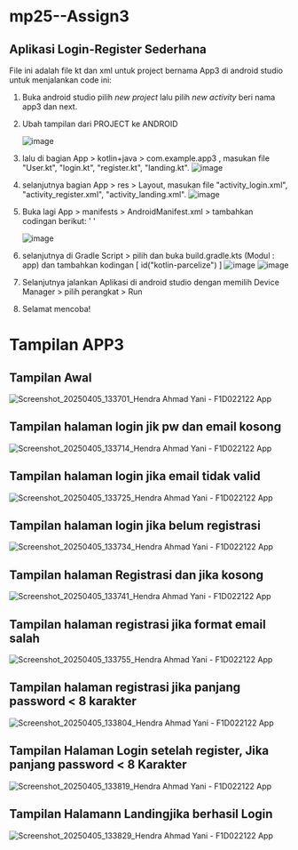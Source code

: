 # mp25--Assign3
## Aplikasi Login-Register Sederhana
File ini adalah file kt dan xml untuk project bernama App3 di android studio untuk menjalankan code ini:
1. Buka android studio pilih _new project_ lalu pilih _new activity_ beri nama app3 dan next.
2. Ubah tampilan dari PROJECT ke  ANDROID
   
   ![image](https://github.com/user-attachments/assets/59d65576-2f1a-415c-9032-1f9fd5884e0e)

4. lalu di bagian App > kotlin+java > com.example.app3 , masukan file "User.kt", "login.kt", "register.kt", "landing.kt".
   ![image](https://github.com/user-attachments/assets/9eb8c1f8-b54c-4abb-a327-ca6d0aeab0e2)

6. selanjutnya bagian App > res > Layout, masukan file "activity_login.xml", "activity_register.xml", "activity_landing.xml".
   ![image](https://github.com/user-attachments/assets/cebc8db2-a8ce-4254-9b0b-50f489fc0d54)

8. Buka lagi App > manifests > AndroidManifest.xml > tambahkan codingan berikut:
   '<activity
            android:name=".landing"
            android:exported="false" />
        <activity
            android:name=".register"
            android:exported="false" />
        <activity
            android:name=".login"
            android:exported="true"> <!-- Set TRUE & tambahkan intent-filter -->
            <intent-filter>
                <action android:name="android.intent.action.MAIN" />
                <category android:name="android.intent.category.LAUNCHER" />
            </intent-filter>
        </activity>'

   ![image](https://github.com/user-attachments/assets/9f4b4947-31b1-4389-a37a-dd16d5cae82a)

10. selanjutnya di Gradle Script > pilih dan buka build.gradle.kts (Modul : app) dan tambahkan kodingan [ id("kotlin-parcelize") ]
   ![image](https://github.com/user-attachments/assets/854a8a47-6875-471d-879a-1bdf5b4bf1e1)
![image](https://github.com/user-attachments/assets/4ba0f4e4-e8d0-44d3-883c-fc5f09d37f0a)

12. Selanjutnya jalankan Aplikasi di android studio dengan memilih  Device Manager > pilih perangkat > Run
13. Selamat mencoba!

# Tampilan APP3

## Tampilan Awal
![Screenshot_20250405_133701_Hendra Ahmad Yani - F1D022122 App](https://github.com/user-attachments/assets/8463d6fd-e59a-4a8b-9675-5b720cd91e69)

## Tampilan halaman login jik pw dan email kosong
![Screenshot_20250405_133714_Hendra Ahmad Yani - F1D022122 App](https://github.com/user-attachments/assets/2388e02f-cd78-4698-8eb2-490983e2b04c)

## Tampilan halaman login jika email tidak valid
![Screenshot_20250405_133725_Hendra Ahmad Yani - F1D022122 App](https://github.com/user-attachments/assets/92dbcda2-6c34-4010-ad64-40f98a783b35)

## Tampilan halaman login jika belum registrasi
![Screenshot_20250405_133734_Hendra Ahmad Yani - F1D022122 App](https://github.com/user-attachments/assets/0b852223-01a4-46b5-a28c-74957f387298)

## Tampilan halaman Registrasi dan jika kosong
![Screenshot_20250405_133741_Hendra Ahmad Yani - F1D022122 App](https://github.com/user-attachments/assets/b2b7cb3f-f3e2-4e32-b614-cf9f2a70b786)

## Tampilan halaman registrasi jika format email salah
![Screenshot_20250405_133755_Hendra Ahmad Yani - F1D022122 App](https://github.com/user-attachments/assets/7e2b68fa-ebf5-4e77-aab8-64537413ef73)

## Tampilan halaman registrasi jika panjang password < 8 karakter
![Screenshot_20250405_133804_Hendra Ahmad Yani - F1D022122 App](https://github.com/user-attachments/assets/2075859d-e493-429f-8ff5-2bbcfa2f992e)

## Tampilan Halaman Login setelah register, Jika panjang password < 8 Karakter
![Screenshot_20250405_133819_Hendra Ahmad Yani - F1D022122 App](https://github.com/user-attachments/assets/05ce385f-6357-475c-b241-4aaad2083af3)

## Tampilan Halamann Landingjika berhasil Login
![Screenshot_20250405_133829_Hendra Ahmad Yani - F1D022122 App](https://github.com/user-attachments/assets/c0f49d09-a1f6-4943-a917-c42cc97b9387)
